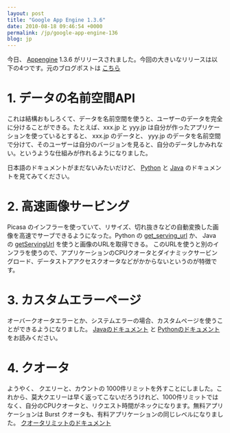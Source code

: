 ```yaml
---
layout: post
title: "Google App Engine 1.3.6"
date: 2010-08-18 09:46:54 +0000
permalink: /jp/google-app-engine-136
blog: jp
---
```


今日、 [Appengine](http://code.google.com/appengine/) 1.3.6
がリリースされました。今回の大きいなリリースは以下の4つです。元のブログポストは
[こちら](http://googleappengine.blogspot.com/2010/08/multi-tenancy-support-high-performance_17.html)

# 1\. データの名前空間API

これは結構おもしろくて、データを名前空間を使うと、ユーザーのデータを完全に分けることができる。たとえば、xxx.jp と yyy.jp
は自分が作ったアプリケーションを使っているとすると、 xxx.jp のデータと、 yyy.jp
のデータを名前空間で分けて、そのユーザーは自分のバージョンを見ると、自分のデータしかみれない。というような仕組みが作れるようになりました。

日本語のドキュメントがまだないみたいだけど、
[Python](http://code.google.com/intl/ja/appengine/docs/python/multitenancy/)
と [Java](http://code.google.com/appengine/docs/java/multitenancy/)
のドキュメントを見てみてください。

# 2\. 高速画像サービング

Picasa のインフラーを使っていて、リサイズ、切れ抜きなどの自動変換した画像を高速でサーブできるようになった。Python の
[get\_serving\_url](http://code.google.com/appengine/docs/python/images/functions.html)
か、 Java の
[getServingUrl](http://code.google.com/appengine/docs/java/javadoc/com/google/appengine/api/images/ImagesService.html#getServingUrl\(com.google.appengine.api.blobstore.BlobKey\))
を使うと画像のURLを取得できる。
このURLを使うと別のインフラを使うので、アプリケーションのCPUクオータとダイナミックサービングロード、データストアアクセスクオータなどがかからないというのが特徴です。

# 3\. カスタムエラーページ

オーバークオータエラーとか、システムエラーの場合、カスタムページを使うことができるようになりました。
[Javaのドキュメント](http://code.google.com/appengine/docs/java/config/appconfig.html)
と
[Pythonのドキュメント](http://code.google.com/appengine/docs/python/config/appconfig.html)
をお読みください。

# 4\. クオータ

ようやく、 クエリーと、カウントの
1000件リミットを外すことにしました。これから、莫大クエリーは早く返ってこないだろうけれど、1000件リミットではなく、自分のCPUクオータと、リクエスト時間がネックになります。無料アプリケーションは
Burst クオータも、有料アプリケーションの同じレベルになりました。
[クオータリミットのドキュメント](http://code.google.com/appengine/docs/quotas.html)
